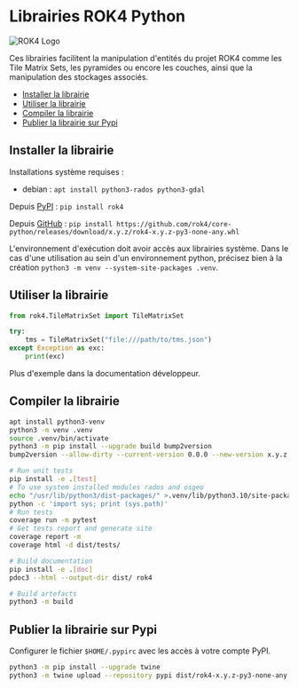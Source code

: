 # Librairies ROK4 Python

![ROK4 Logo](https://rok4.github.io/assets/images/rok4.png)

Ces librairies facilitent la manipulation d'entités du projet ROK4 comme les Tile Matrix Sets, les pyramides ou encore les couches, ainsi que la manipulation des stockages associés.

- [Installer la librairie](#installer-la-librairie)
- [Utiliser la librairie](#utiliser-la-librairie)
- [Compiler la librairie](#compiler-la-librairie)
- [Publier la librairie sur Pypi](#publier-la-librairie-sur-pypi)

## Installer la librairie

Installations système requises :

* debian : `apt install python3-rados python3-gdal`

Depuis [PyPI](https://pypi.org/project/rok4/) : `pip install rok4`

Depuis [GitHub](https://github.com/rok4/core-python/releases/) : `pip install https://github.com/rok4/core-python/releases/download/x.y.z/rok4-x.y.z-py3-none-any.whl`

L'environnement d'exécution doit avoir accès aux librairies système. Dans le cas d'une utilisation au sein d'un environnement python, précisez bien à la création `python3 -m venv --system-site-packages .venv`.

## Utiliser la librairie

```python
from rok4.TileMatrixSet import TileMatrixSet

try:
    tms = TileMatrixSet("file:///path/to/tms.json")
except Exception as exc:
    print(exc)
```

Plus d'exemple dans la documentation développeur.

## Compiler la librairie

```sh
apt install python3-venv
python3 -m venv .venv
source .venv/bin/activate
python3 -m pip install --upgrade build bump2version
bump2version --allow-dirty --current-version 0.0.0 --new-version x.y.z patch pyproject.toml src/rok4/__init__.py

# Run unit tests
pip install -e .[test]
# To use system installed modules rados and osgeo
echo "/usr/lib/python3/dist-packages/" >.venv/lib/python3.10/site-packages/system.pth
python -c 'import sys; print (sys.path)'
# Run tests
coverage run -m pytest
# Get tests report and generate site
coverage report -m
coverage html -d dist/tests/

# Build documentation
pip install -e .[doc]
pdoc3 --html --output-dir dist/ rok4

# Build artefacts
python3 -m build
```

## Publier la librairie sur Pypi

Configurer le fichier `$HOME/.pypirc` avec les accès à votre compte PyPI.

```sh
python3 -m pip install --upgrade twine
python3 -m twine upload --repository pypi dist/rok4-x.y.z-py3-none-any.whl dist/rok4-x.y.z.tar.gz
```
